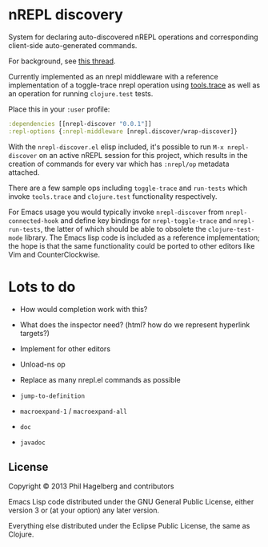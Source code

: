 # nREPL discovery

System for declaring auto-discovered nREPL operations and
corresponding client-side auto-generated commands.

For background, see [this thread](https://groups.google.com/group/clojure-tools/browse_thread/thread/c08b628a9af8346d).

Currently implemented as an nrepl middleware with a reference
implementation of a toggle-trace nrepl operation using
[tools.trace](https://github.com/clojure/tools.trace) as well as an
operation for running `clojure.test` tests.

Place this in your `:user` profile:

```clj
:dependencies [[nrepl-discover "0.0.1"]]
:repl-options {:nrepl-middleware [nrepl.discover/wrap-discover]}
```

With the `nrepl-discover.el` elisp included, it's possible to run `M-x
nrepl-discover` on an active nREPL session for this project, which
results in the creation of commands for every var which has
`:nrepl/op` metadata attached.

There are a few sample ops including `toggle-trace` and `run-tests`
which invoke `tools.trace` and `clojure.test` functionality
respectively.

For Emacs usage you would typically invoke `nrepl-discover` from
`nrepl-connected-hook` and define key bindings for
`nrepl-toggle-trace` and `nrepl-run-tests`, the latter of which should
be able to obsolete the `clojure-test-mode` library. The Emacs lisp
code is included as a reference implementation; the hope is that the
same functionality could be ported to other editors like Vim and
CounterClockwise.

# Lots to do

* How would completion work with this?

* What does the inspector need? (html? how do we represent hyperlink targets?)

* Implement for other editors

* Unload-ns op

* Replace as many nrepl.el commands as possible
 * `jump-to-definition`
 * `macroexpand-1` / `macroexpand-all`
 * `doc`
 * `javadoc`

## License

Copyright © 2013 Phil Hagelberg and contributors

Emacs Lisp code distributed under the GNU General Public License,
either version 3 or (at your option) any later version.

Everything else distributed under the Eclipse Public License, the same as Clojure.
